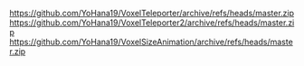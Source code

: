 https://github.com/YoHana19/VoxelTeleporter/archive/refs/heads/master.zip
https://github.com/YoHana19/VoxelTeleporter2/archive/refs/heads/master.zip
https://github.com/YoHana19/VoxelSizeAnimation/archive/refs/heads/master.zip
